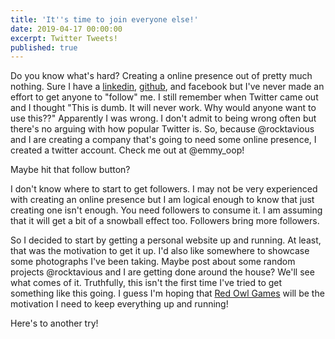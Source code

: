 ```yaml
---
title: 'It''s time to join everyone else!'
date: 2019-04-17 00:00:00
excerpt: Twitter Tweets!
published: true
---
```


Do you know what's hard? Creating a online presence out of pretty much nothing.  Sure I have a [linkedin](https://linkedin.com/in/emmyoop), [github](https://github.com/emmyoop), and facebook but I've never made an effort to get anyone to "follow" me.  I still remember when Twitter came out and I thought "This is dumb.  It will never work.  Why would anyone want to use this??"  Apparently I was wrong.  I don't admit to being wrong often but there's no arguing with how popular Twitter is.  So, because @rocktavious and I are creating a company that's going to need some online presence, I created a twitter account.  Check me out at @emmy_oop!  

Maybe hit that follow button?

I don't know where to start to get followers.  I may not be very experienced with creating an online presence but I am logical enough to know that just creating one isn't enough.  You need followers to consume it.  I am assuming that it will get a bit of a snowball effect too.  Followers bring more followers.

So I decided to start by getting a personal website up and running.  At least, that was the motivation to get it up.  I'd also like somewhere to showcase some photographs I've been taking.  Maybe post about some random projects @rocktavious and I are getting done around the house?  We'll see what comes of it.  Truthfully, this isn't the first time I've tried to get something like this going.  I guess I'm hoping that [Red Owl Games](https://redowlgames.com) will be the motivation I need to keep everything up and running!

Here's to another try!